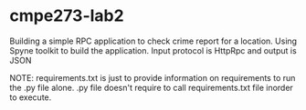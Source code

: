 # cmpe273-lab2
Building a simple RPC application to check crime report for a location. Using Spyne toolkit to build the application. Input protocol is HttpRpc and output is JSON

NOTE:
requirements.txt is just to provide information on requirements to run the .py file alone. 
.py file doesn't require to call requirements.txt file inorder to execute.
